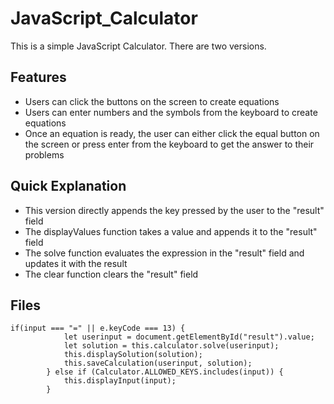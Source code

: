 # JavaScript_Calculator
 This is a simple JavaScript Calculator. There are two versions.

 ## Features
* Users can click the buttons on the screen to create equations
* Users can enter numbers and the symbols from the keyboard to create equations
* Once an equation is ready, the user can either click the equal button on the screen or press enter from the keyboard to get the answer to their problems
 
 ## Quick Explanation
 * This version directly appends the key pressed by the user to the "result" field
 * The displayValues function takes a value and appends it to the "result" field
 * The solve function evaluates the expression in the "result" field and updates it with the result
 * The clear function clears the "result" field

## Files
```
if(input === "=" || e.keyCode === 13) {
            let userinput = document.getElementById("result").value;
            let solution = this.calculator.solve(userinput);
            this.displaySolution(solution);
            this.saveCalculation(userinput, solution);
        } else if (Calculator.ALLOWED_KEYS.includes(input)) {
            this.displayInput(input);
        }
```